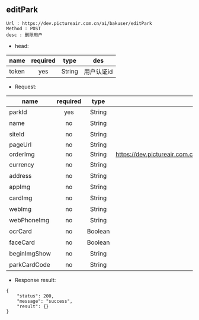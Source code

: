 

editPark
---

```
Url : https://dev.pictureair.com.cn/ai/bakuser/editPark
Method : POST 
desc : 删除用户
```

* head:

|name|required|type|des|
| ------------- |:-------------:|:-------------:|:---------------------------------------:|
| token | yes | String | 用户认证id | 

* Request:

|name|required|type|des|default|
| ------------- |:-------------:|:-------------:|:---------------------------------------:|:-------------:|
| parkId | yes | String | 乐园_id | - |
| name | no | String | 乐园名称 | - |
| siteId | no | String | 乐园代号 | - |
| pageUrl | no | String | url | - |
| orderImg | no | String | https://dev.pictureair.com.cn/oss/sites/adad/1543456651644/orderCard.png | - |
| currency | no | String | 货币 | - |
| address | no | String | 乐园所在地 | - |
| appImg | no | String | 同orderImg | - |
| cardImg | no | String | 同orderImg | - |
| webImg | no | String | 同orderImg | - |
| webPhoneImg | no | String | 同orderImg | - |
| ocrCard | no | Boolean | 是否支持号码搜索 | - |
| faceCard | no | Boolean | 是否支持人脸照片搜索 | - |
| beginImgShow | no | String | 是否显示开机动画 | - |
| parkCardCode | no | String | 乐园的共享卡 | - |

* Response result:
```
{
    "status": 200,
    "message": "success",
    "result": {}
}
```
